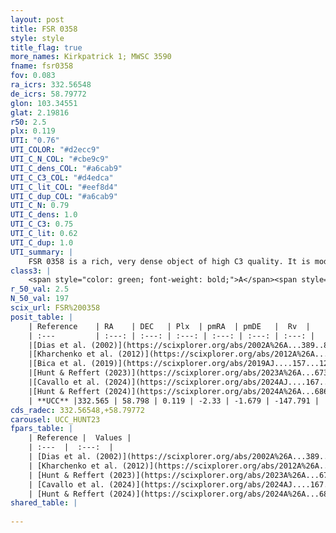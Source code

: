 ```yaml
---
layout: post
title: FSR 0358
style: style
title_flag: true
more_names: Kirkpatrick 1; MWSC 3590
fname: fsr0358
fov: 0.083
ra_icrs: 332.56548
de_icrs: 58.79772
glon: 103.34551
glat: 2.19816
r50: 2.5
plx: 0.119
UTI: "0.76"
UTI_COLOR: "#d2ecc9"
UTI_C_N_COL: "#cbe9c9"
UTI_C_dens_COL: "#a6cab9"
UTI_C_C3_COL: "#d4edca"
UTI_C_lit_COL: "#eef8d4"
UTI_C_dup_COL: "#a6cab9"
UTI_C_N: 0.79
UTI_C_dens: 1.0
UTI_C_C3: 0.75
UTI_C_lit: 0.62
UTI_C_dup: 1.0
UTI_summary: |
    FSR 0358 is a rich, very dense object of high C3 quality. It is moderately studied in the literature.
class3: |
    <span style="color: green; font-weight: bold;">A</span><span style="color: #FFC300; font-weight: bold;">B</span>
r_50_val: 2.5
N_50_val: 197
scix_url: FSR%200358
posit_table: |
    | Reference    | RA    | DEC   | Plx  | pmRA  | pmDE   |  Rv  |
    | :---         | :---: | :---: | :---: | :---: | :---: | :---: |
    |[Dias et al. (2002)](https://scixplorer.org/abs/2002A%26A...389..871D) | 332.558 | 58.808 | -- | -2.09 | -1.48 | -- |
    |[Kharchenko et al. (2012)](https://scixplorer.org/abs/2012A%26A...543A.156K) | 332.558 | 58.795 | -- | 5.25 | -2.98 | -- |
    |[Bica et al. (2019)](https://scixplorer.org/abs/2019AJ....157...12B) | 332.575 | 58.804 | -- | -- | -- | -- |
    |[Hunt & Reffert (2023)](https://scixplorer.org/abs/2023A%26A...673A.114H) | 332.568 | 58.79 | 0.098 | -2.377 | -1.656 | -148.607 |
    |[Cavallo et al. (2024)](https://scixplorer.org/abs/2024AJ....167...12C) | 332.571 | 58.796 | 0.092 | -- | -- | -- |
    |[Hunt & Reffert (2024)](https://scixplorer.org/abs/2024A%26A...686A..42H) | 332.568 | 58.79 | 0.098 | -2.377 | -1.656 | -148.607 |
    | **UCC** |332.565 | 58.798 | 0.119 | -2.33 | -1.679 | -147.791 | 
cds_radec: 332.56548,+58.79772
carousel: UCC_HUNT23
fpars_table: |
    | Reference |  Values |
    | :---  |  :---:  |
    | [Dias et al. (2002)](https://scixplorer.org/abs/2002A%26A...389..871D) | `E(B-V)=2.311, Dist=2578.0, Age=9.3` |
    | [Kharchenko et al. (2012)](https://scixplorer.org/abs/2012A%26A...543A.156K) | `e_bv=2.311, distance=2578, log_age=9.3` |
    | [Hunt & Reffert (2023)](https://scixplorer.org/abs/2023A%26A...673A.114H) | `AV50=5.201, diffAV50=2.471, MOD50=14.909, logAge50=8.838` |
    | [Cavallo et al. (2024)](https://scixplorer.org/abs/2024AJ....167...12C) | `AV50=4.51, dMod50=15.93, logAge50=9.4, [Fe/H]50=-0.65` |
    | [Hunt & Reffert (2024)](https://scixplorer.org/abs/2024A%26A...686A..42H) | `MassJ=4162.52` |
shared_table: |
    
---
```


